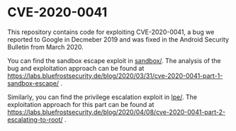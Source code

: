 # CVE-2020-0041

This repository contains code for exploiting CVE-2020-0041, a bug we reported to Google in Decmeber 2019 and was fixed in the Android Security Bulletin from March 2020.

You can find the sandbox escape exploit in [sandbox/](sandbox/). The analysis of the bug and exploitation approach can be found at https://labs.bluefrostsecurity.de/blog/2020/03/31/cve-2020-0041-part-1-sandbox-escape/ .

Similarly, you can find the privilege escalation exploit in [lpe/](lpe/). The exploitation approach for this part can be found at https://labs.bluefrostsecurity.de/blog/2020/04/08/cve-2020-0041-part-2-escalating-to-root/ .
